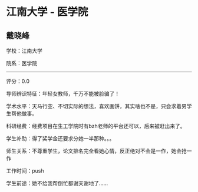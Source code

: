# 江南大学 - 医学院

## 戴晓峰

学校：江南大学

院系：医学院

* * *

评分：0.0

导师辨识特征：年轻女教师，千万不能被脸骗了！

学术水平：天马行空、不切实际的想法，喜欢画饼，其实啥也不是，只会求着男学生帮他做事。

科研经费：经费项目在生工学院时有bzh老师的平台还可以，后来被赶出来了。

学生补助：得了奖学金还要求分她一半那种。。。

师生关系：不尊重学生，论文排名完全看她心情，反正绝对不会是一作，她会抢一作

工作时间：push

学生前途：她不给我帮倒忙都谢天谢地了……